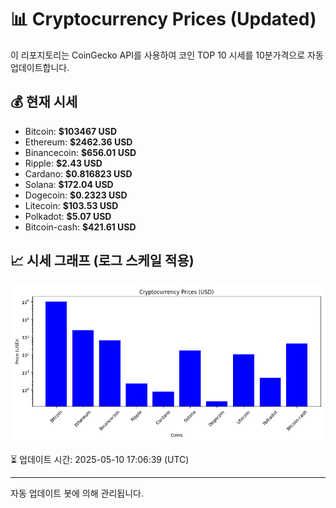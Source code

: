 
# 📊 Cryptocurrency Prices (Updated)

이 리포지토리는 CoinGecko API를 사용하여 코인 TOP 10 시세를 10분가격으로 자동 업데이트합니다.

## 💰 현재 시세
- Bitcoin: **$103467 USD**
- Ethereum: **$2462.36 USD**
- Binancecoin: **$656.01 USD**
- Ripple: **$2.43 USD**
- Cardano: **$0.816823 USD**
- Solana: **$172.04 USD**
- Dogecoin: **$0.2323 USD**
- Litecoin: **$103.53 USD**
- Polkadot: **$5.07 USD**
- Bitcoin-cash: **$421.61 USD**

## 📈 시세 그래프 (로그 스케일 적용)
![Crypto Prices](crypto_prices.png)

⏳ 업데이트 시간: 2025-05-10 17:06:39 (UTC)

---
자동 업데이트 봇에 의해 관리됩니다.
